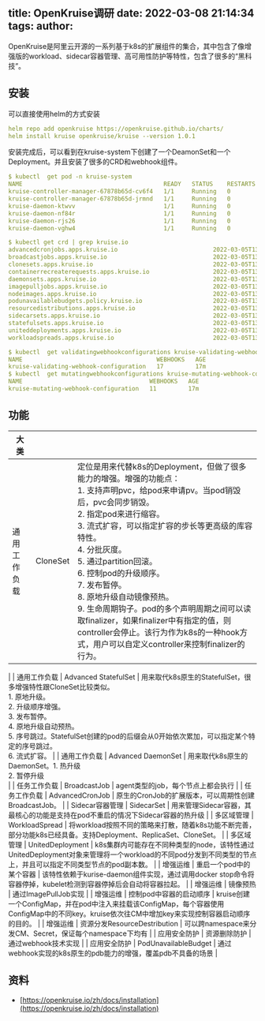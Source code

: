 title: OpenKruise调研
date: 2022-03-08 21:14:34
tags:
author:
---
OpenKruise是阿里云开源的一系列基于k8s的扩展组件的集合，其中包含了像增强版的workload、sidecar容器管理、高可用性防护等特性，包含了很多的“黑科技”。
## 安装
可以直接使用helm的方式安装
```yaml
helm repo add openkruise https://openkruise.github.io/charts/
helm install kruise openkruise/kruise --version 1.0.1
```
安装完成后，可以看到在kruise-system下创建了一个DeamonSet和一个Deployment。并且安装了很多的CRD和webhook组件。
```yaml
$ kubectl  get pod -n kruise-system
NAME                                        READY   STATUS    RESTARTS   AGE
kruise-controller-manager-67878b65d-cv6f4   1/1     Running   0          92s
kruise-controller-manager-67878b65d-jrmnd   1/1     Running   0          92s
kruise-daemon-ktwvv                         1/1     Running   0          92s
kruise-daemon-nf84r                         1/1     Running   0          92s
kruise-daemon-rjs26                         1/1     Running   0          92s
kruise-daemon-vghw4                         1/1     Running   0          92s

$ kubectl get crd | grep kruise.io
advancedcronjobs.apps.kruise.io                           2022-03-05T13:21:39Z
broadcastjobs.apps.kruise.io                              2022-03-05T13:21:39Z
clonesets.apps.kruise.io                                  2022-03-05T13:21:39Z
containerrecreaterequests.apps.kruise.io                  2022-03-05T13:21:39Z
daemonsets.apps.kruise.io                                 2022-03-05T13:21:39Z
imagepulljobs.apps.kruise.io                              2022-03-05T13:21:39Z
nodeimages.apps.kruise.io                                 2022-03-05T13:21:39Z
podunavailablebudgets.policy.kruise.io                    2022-03-05T13:21:39Z
resourcedistributions.apps.kruise.io                      2022-03-05T13:21:39Z
sidecarsets.apps.kruise.io                                2022-03-05T13:21:39Z
statefulsets.apps.kruise.io                               2022-03-05T13:21:39Z
uniteddeployments.apps.kruise.io                          2022-03-05T13:21:39Z
workloadspreads.apps.kruise.io                            2022-03-05T13:21:39Z

$ kubectl  get validatingwebhookconfigurations kruise-validating-webhook-configuration 
NAME                                      WEBHOOKS   AGE
kruise-validating-webhook-configuration   17         17m
$ kubectl  get mutatingwebhookconfigurations kruise-mutating-webhook-configuration 
NAME                                    WEBHOOKS   AGE
kruise-mutating-webhook-configuration   11         17m
```
## 功能
| 大类 |  |  |
| --- | --- | --- |
| 通用工作负载 | CloneSet | 定位是用来代替k8s的Deployment，但做了很多能力的增强。增强的功能点：<br>1. 支持声明pvc，给pod来申请pv。当pod销毁后，pvc会同步销毁。<br>2. 指定pod来进行缩容。<br>3. 流式扩容，可以指定扩容的步长等更高级的库容特性。<br >4. 分批灰度。<br>5. 通过partition回滚。<br>6. 控制pod的升级顺序。<br>7. 发布暂停。<br>8. 原地升级自动镜像预热。<br>9. 生命周期钩子。pod的多个声明周期之间可以读取finalizer，如果finalizer中有指定的值，则controller会停止。该行为作为k8s的一种hook方式，用户可以自定义controller来控制finalizer的行为。
|
| 通用工作负载 | Advanced StatefulSet | 用来取代k8s原生的StatefulSet，很多增强特性跟CloneSet比较类似。<br>1. 原地升级。<br>2. 升级顺序增强。<br>3. 发布暂停。<br>4. 原地升级自动预热。<br>5. 序号跳过。StatefulSet创建的pod的后缀会从0开始依次累加，可以指定某个特定的序号跳过。<br>6. 流式扩容。
 |
| 通用工作负载 | Advanced DaemonSet | 用来取代k8s原生的DaemonSet。1. 热升级<br>2. 暂停升级<br>
 |
| 任务工作负载 | BroadcastJob | agent类型的job，每个节点上都会执行 |
| 任务工作负载 | AdvancedCronJob | 原生的CronJob的扩展版本，可以周期性创建BroadcastJob。 |
| Sidecar容器管理 | SidecarSet | 用来管理Sidecar容器，其最核心的功能是支持在pod不重启的情况下Sidecar容器的热升级 |
| 多区域管理 | WorkloadSpread | 将workload按照不同的策略来打散，随着k8s功能不断完善，部分功能k8s已经具备。支持Deployment、ReplicaSet、CloneSet。 |
| 多区域管理 | UnitedDeployment | k8s集群内可能存在不同种类型的node，该特性通过UnitedDeployment对象来管理将一个workload的不同pod分发到不同类型的节点上，并且可以指定不同类型节点的pod副本数。 |
| 增强运维 | 重启一个pod中的某个容器 | 该特性依赖于kurise-daemon组件实现，通过调用docker stop命令将容器停掉，kubelet检测到容器停掉后会自动将容器拉起。 |
| 增强运维 | 镜像预热 | 通过ImagePullJob实现 |
| 增强运维 | 控制pod中容器的启动顺序 | kruise创建一个ConfigMap，并在pod中注入来挂载该ConfigMap，每个容器使用ConfigMap中的不同key。kruise依次往CM中增加key来实现控制容器启动顺序的目的。 |
| 增强运维 | 资源分发ResourceDestribution | 可以跨namespace来分发CM、Secret，保证每个namespace下均有 |
| 应用安全防护 | 资源删除防护 | 通过webhook技术实现 |
| 应用安全防护 | PodUnavailableBudget | 通过webhook实现的k8s原生的pdb能力的增强，覆盖pdb不具备的场景 |

## 资料

- [https://openkruise.io/zh/docs/installation](https://openkruise.io/zh/docs/installation)
